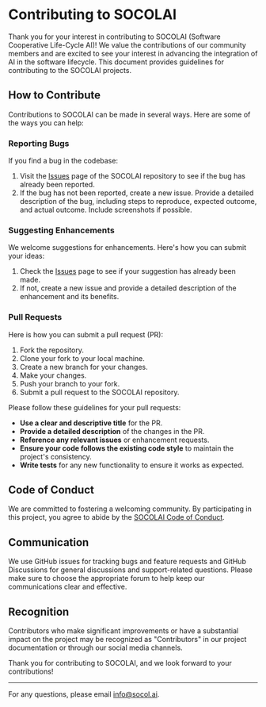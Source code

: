 # Contributing to SOCOLAI

Thank you for your interest in contributing to SOCOLAI (Software Cooperative Life-Cycle AI)! We value the contributions of our community members and are excited to see your interest in advancing the integration of AI in the software lifecycle. This document provides guidelines for contributing to the SOCOLAI projects.

## How to Contribute

Contributions to SOCOLAI can be made in several ways. Here are some of the ways you can help:

### Reporting Bugs

If you find a bug in the codebase:

1. Visit the [Issues](https://github.com/Nexxtsoft/SOCOLAI/issues) page of the SOCOLAI repository to see if the bug has already been reported.
2. If the bug has not been reported, create a new issue. Provide a detailed description of the bug, including steps to reproduce, expected outcome, and actual outcome. Include screenshots if possible.

### Suggesting Enhancements

We welcome suggestions for enhancements. Here's how you can submit your ideas:

1. Check the [Issues](https://github.com/Nexxtsoft/SOCOLAI/issues) page to see if your suggestion has already been made.
2. If not, create a new issue and provide a detailed description of the enhancement and its benefits.

### Pull Requests

Here is how you can submit a pull request (PR):

1. Fork the repository.
2. Clone your fork to your local machine.
3. Create a new branch for your changes.
4. Make your changes.
5. Push your branch to your fork.
6. Submit a pull request to the SOCOLAI repository.

Please follow these guidelines for your pull requests:

- **Use a clear and descriptive title** for the PR.
- **Provide a detailed description** of the changes in the PR.
- **Reference any relevant issues** or enhancement requests.
- **Ensure your code follows the existing code style** to maintain the project's consistency.
- **Write tests** for any new functionality to ensure it works as expected.

## Code of Conduct

We are committed to fostering a welcoming community. By participating in this project, you agree to abide by the [SOCOLAI Code of Conduct](CODE_OF_CONDUCT.md).

## Communication

We use GitHub issues for tracking bugs and feature requests and GitHub Discussions for general discussions and support-related questions. Please make sure to choose the appropriate forum to help keep our communications clear and effective.

## Recognition

Contributors who make significant improvements or have a substantial impact on the project may be recognized as "Contributors" in our project documentation or through our social media channels.

Thank you for contributing to SOCOLAI, and we look forward to your contributions!

---

For any questions, please email [info@socol.ai](mailto:info@socol.ai).
